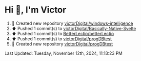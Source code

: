 <h1>Hi 👋, I'm Victor </h1>

<!--RECENT_ACTIVITY:start-->
1. 📔 Created new repository [victorDigital/windows-intelligence](https://github.com/victorDigital/windows-intelligence)<br>
2. ⬆️ Pushed 1 commit(s) to [victorDigital/Basically-Native-Svelte](https://github.com/victorDigital/Basically-Native-Svelte)<br>
3. ⬆️ Pushed 1 commit(s) to [BetterLectio/betterLectio](https://github.com/BetterLectio/betterLectio)<br>
4. ⬆️ Pushed 1 commit(s) to [victorDigital/progDBtest](https://github.com/victorDigital/progDBtest)<br>
5. 📔 Created new repository [victorDigital/progDBtest](https://github.com/victorDigital/progDBtest)<br>
<!--RECENT_ACTIVITY:end-->

<!--RECENT_ACTIVITY:last_update-->
Last Updated: Tuesday, November 12th, 2024, 11:13:23 PM
<!--RECENT_ACTIVITY:last_update_end-->
